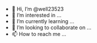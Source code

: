 - 👋 Hi, I’m @well23523
- 👀 I’m interested in ...
- 🌱 I’m currently learning ...
- 💞️ I’m looking to collaborate on ...
- 📫 How to reach me ...

<!---
well23523/well23523 is a ✨ special ✨ repository because its `README.md` (this file) appears on your GitHub profile.
You can click the Preview link to take a look at your c:root {
    --cor-de-fundo: #EBECEE;
}hanges.
--->
